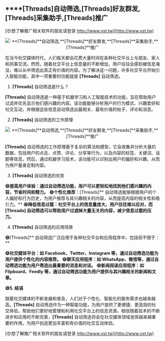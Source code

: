 ## ****[Threads]**自动筛选,**[Threads]**好友群发,**[Threads]**采集助手,**[Threads]**推广**

[😍想了解推广相关软件的朋友请登录 http://www.vst.tw](http://www.vst.tw)

 <center><img src="https://vst.tw/MP4/tuiguang/png/3.png" alt="**[Threads]**自动筛选,**[Threads]**好友群发,**[Threads]**采集助手,**[Threads]**推广"></center>

在当今社交媒体时代，人们每天都会花费大量时间在各种社交平台上与朋友、家人和同事交流。然而，随着社交平台上信息量的不断增加，用户往往会感到被信息淹没，难以从中筛选出真正有价值的内容。为了解决这一问题，许多社交平台开始引入智能功能，其中一项重要的功能就是 **[Threads]** 自动筛选。

1. **[Threads]** 自动筛选是什么？

**[Threads]** 自动筛选是一种基于机器学习和人工智能技术的功能，旨在帮助用户过滤并优先显示他们感兴趣的内容。该功能能够分析用户的行为模式、兴趣爱好和社交互动，并根据这些信息自动筛选出最相关、最有价值的帖子、评论和消息。

2. **[Threads]** 自动筛选的工作原理

 <center><img src="https://vst.tw/MP4/tuiguang/png/7.png" alt="**[Threads]**自动筛选,**[Threads]**好友群发,**[Threads]**采集助手,**[Threads]**推广"></center>

**[Threads]** 自动筛选的工作原理基于复杂的算法和模型，它会收集并分析大量的数据，包括用户的点击、点赞、评论、分享等行为，以及内容的标签、关键词、话题等信息。然后，通过机器学习技术，该功能可以识别出用户的偏好和兴趣，从而为用户量身定制内容。

3. **[Threads]** 自动筛选的优势

**😄提高用户体验：通过自动筛选功能，用户可以更轻松地找到他们感兴趣的内容，节省时间和精力。**
**😄个性化推荐：**[Threads]** 自动筛选能够根据用户的个人偏好和行为历史，为用户推荐与其兴趣相关的内容，从而提高内容的相关性和吸引力。**
**😄降低信息过载：社交平台上的信息量庞大，用户往往难以应对，而 **[Threads]** 自动筛选可以帮助用户过滤掉大量无关的内容，减少信息过载的压力。**

4. **[Threads]** 自动筛选的应用场景

**😄**[Threads]** 自动筛选广泛应用于各种社交平台和应用程序中，包括但不限于：**

**😄社交媒体平台：如 Facebook、Twitter、Instagram 等，通过自动筛选功能为用户提供个性化的内容推荐。**
**😄聊天应用程序：如 WhatsApp、微信等，通过自动筛选功能为用户筛选出最重要的消息和对话。**
**😄新闻阅读应用程序：如 Flipboard、Feedly 等，通过自动筛选功能为用户提供与其兴趣相关的新闻和文章。**

**😄5. 结语**

随着社交媒体的不断发展和普及，人们对于个性化、智能化的服务需求也越来越高。**[Threads]** 自动筛选作为一种智能功能，为用户提供了更便捷、更高效的社交体验，帮助他们更好地管理和利用社交平台上的信息资源。相信随着技术的不断进步和应用的不断完善，**[Threads]** 自动筛选将会在社交媒体领域发挥越来越重要的作用，为用户创造更加丰富和有价值的社交互动体验。

[😍想了解推广相关软件的朋友请登录 http://www.vst.tw](http://www.vst.tw)



